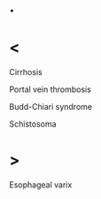 # .

# <

Cirrhosis

Portal vein thrombosis

Budd-Chiari syndrome

Schistosoma

# >

Esophageal varix
